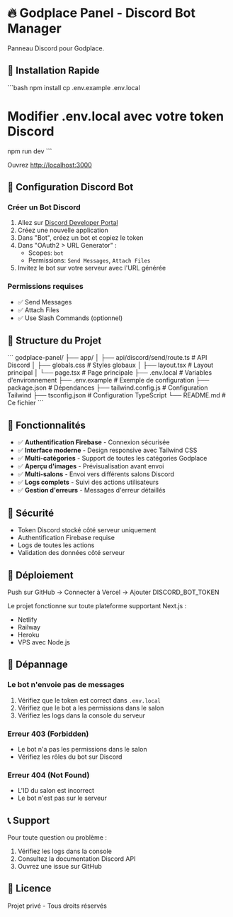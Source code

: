 # 🔥 Godplace Panel - Discord Bot Manager

Panneau Discord pour Godplace.

## 🚀 Installation Rapide

\`\`\`bash
npm install
cp .env.example .env.local
# Modifier .env.local avec votre token Discord
npm run dev
\`\`\`

Ouvrez [http://localhost:3000](http://localhost:3000)

## 🔧 Configuration Discord Bot

### Créer un Bot Discord
1. Allez sur [Discord Developer Portal](https://discord.com/developers/applications)
2. Créez une nouvelle application
3. Dans "Bot", créez un bot et copiez le token
4. Dans "OAuth2 > URL Generator" :
   - Scopes: `bot`
   - Permissions: `Send Messages`, `Attach Files`
5. Invitez le bot sur votre serveur avec l'URL générée

### Permissions requises
- ✅ Send Messages
- ✅ Attach Files
- ✅ Use Slash Commands (optionnel)

## 📁 Structure du Projet

\`\`\`
godplace-panel/
├── app/
│   ├── api/discord/send/route.ts    # API Discord
│   ├── globals.css                  # Styles globaux
│   ├── layout.tsx                   # Layout principal
│   └── page.tsx                     # Page principale
├── .env.local                       # Variables d'environnement
├── .env.example                     # Exemple de configuration
├── package.json                     # Dépendances
├── tailwind.config.js              # Configuration Tailwind
├── tsconfig.json                    # Configuration TypeScript
└── README.md                        # Ce fichier
\`\`\`

## 🎯 Fonctionnalités

- ✅ **Authentification Firebase** - Connexion sécurisée
- ✅ **Interface moderne** - Design responsive avec Tailwind CSS
- ✅ **Multi-catégories** - Support de toutes les catégories Godplace
- ✅ **Aperçu d'images** - Prévisualisation avant envoi
- ✅ **Multi-salons** - Envoi vers différents salons Discord
- ✅ **Logs complets** - Suivi des actions utilisateurs
- ✅ **Gestion d'erreurs** - Messages d'erreur détaillés

## 🔐 Sécurité

- Token Discord stocké côté serveur uniquement
- Authentification Firebase requise
- Logs de toutes les actions
- Validation des données côté serveur

## 🚀 Déploiement

Push sur GitHub → Connecter à Vercel → Ajouter DISCORD_BOT_TOKEN

Le projet fonctionne sur toute plateforme supportant Next.js :
- Netlify
- Railway
- Heroku
- VPS avec Node.js

## 🐛 Dépannage

### Le bot n'envoie pas de messages
1. Vérifiez que le token est correct dans `.env.local`
2. Vérifiez que le bot a les permissions dans le salon
3. Vérifiez les logs dans la console du serveur

### Erreur 403 (Forbidden)
- Le bot n'a pas les permissions dans le salon
- Vérifiez les rôles du bot sur Discord

### Erreur 404 (Not Found)
- L'ID du salon est incorrect
- Le bot n'est pas sur le serveur

## 📞 Support

Pour toute question ou problème :
1. Vérifiez les logs dans la console
2. Consultez la documentation Discord API
3. Ouvrez une issue sur GitHub

## 📝 Licence

Projet privé - Tous droits réservés
